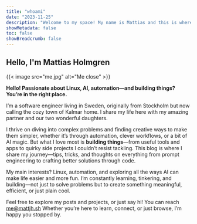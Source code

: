 ```yaml
---
title: "whoami"
date: "2023-11-25"
description: "Welcome to my space! My name is Mattias and this is where I share whatever i want!"
showMetadata: false
toc: false
showBreadcrumb: false
---
```


## Hello, I'm Mattias Holmgren

{{< image src="me.jpg" alt="Me close" >}}

**Hello! Passionate about Linux, AI, automation—and building things? You’re in the right place.**

I’m a software engineer living in Sweden, originally from Stockholm but now calling the cozy town of Kalmar home. I share my life here with my amazing partner and our two wonderful daughters.

I thrive on diving into complex problems and finding creative ways to make them simpler, whether it’s through automation, clever workflows, or a bit of AI magic. But what I love most is **building things**—from useful tools and apps to quirky side projects I couldn’t resist tackling. This blog is where I share my journey—tips, tricks, and thoughts on everything from prompt engineering to crafting better solutions through code.

My main interests? Linux, automation, and exploring all the ways AI can make life easier and more fun. I’m constantly learning, tinkering, and building—not just to solve problems but to create something meaningful, efficient, or just plain cool.

Feel free to explore my posts and projects, or just say hi! You can reach [me@mattjh.sh](mailto:me@mattjh.sh)
Whether you’re here to learn, connect, or just browse, I’m happy you stopped by.
